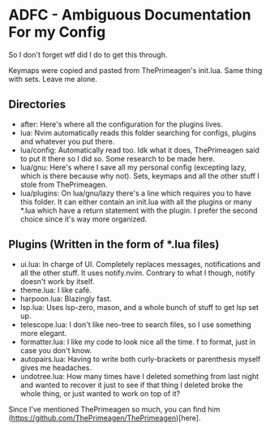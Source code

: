 
# ADFC - Ambiguous Documentation For my Config
So I don't forget wtf did I do to get this through.

Keymaps were copied and pasted from ThePrimeagen's init.lua. Same thing with sets. Leave me alone.

## Directories
- after: Here's where all the configuration for the plugins lives.
- lua: Nvim automatically reads this folder searching for configs, plugins and whatever you put there.
- lua/config: Automatically read too. Idk what it does, ThePrimeagen said to put it there so I did so. Some research to be made here.
- lua/gnu: Here's where I save all my personal config (excepting lazy, which is there because why not). Sets, keymaps and all the other stuff I stole from ThePrimeagen.
- lua/plugins: On lua/gnu/lazy there's a line which requires you to have this folder. It can either contain an init.lua with all the plugins or many *.lua which have a return statement with the plugin. I prefer the second choice since it's way more organized.

## Plugins (Written in the form of *.lua files)
- ui.lua: In charge of UI. Completely replaces messages, notifications and all the other stuff. It uses notify.nvim. Contrary to what I though, notify doesn't work by itself.
- theme.lua: I like café.
- harpoon.lua: Blazingly fast.
- lsp.lua: Uses lsp-zero, mason, and a whole bunch of stuff to get lsp set up.
- telescope.lua: I don't like neo-tree to search files, so I use something more elegant.
- formatter.lua: I like my code to look nice all the time. <leader>f to format, just in case you don't know.
- autopairs.lua: Having to write both curly-brackets or parenthesis myself gives me headaches.
- undotree.lua: How many times have I deleted something from last night and wanted to recover it just to see if that thing I deleted broke the whole thing, or just wanted to work on top of it? 

Since I've mentioned ThePrimeagen so much, you can find him (https://github.com/ThePrimeagen/ThePrimeagen)[here].
